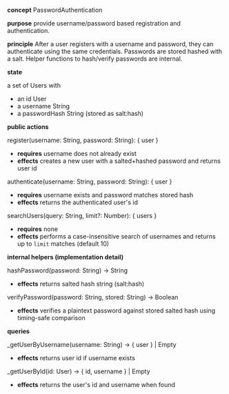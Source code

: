 **concept** PasswordAuthentication

**purpose** provide username/password based registration and authentication.

**principle** After a user registers with a username and password, they can authenticate using the same credentials. Passwords are stored hashed with a salt. Helper functions to hash/verify passwords are internal.

**state**

a set of Users with

- an id User
- a username String
- a passwordHash String (stored as salt:hash)

**public actions**

register(username: String, password: String): { user }

- **requires** username does not already exist
- **effects** creates a new user with a salted+hashed password and returns user id

authenticate(username: String, password: String): { user }

- **requires** username exists and password matches stored hash
- **effects** returns the authenticated user's id

searchUsers(query: String, limit?: Number): { users }

- **requires** none
- **effects** performs a case-insensitive search of usernames and returns up to `limit` matches (default 10)

**internal helpers (implementation detail)**

hashPassword(password: String) -> String

- **effects** returns salted hash string (salt:hash)

verifyPassword(password: String, stored: String) -> Boolean

- **effects** verifies a plaintext password against stored salted hash using timing-safe comparison

**queries**

_getUserByUsername(username: String) -> { user } | Empty

- **effects** returns user id if username exists

_getUserById(id: User) -> { id, username } | Empty

- **effects** returns the user's id and username when found
